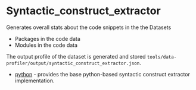 # Syntactic_construct_extractor
Generates overall stats about the code snippets in the the Datasets
* Packages in the code data
* Modules in the code data


The output profile of the dataset is generated and stored `tools/data-profiler/output/syntactic_construct_extractor.json`.
* [python](python/README.md) - provides the base python-based syntactic construct extractor
implementation.